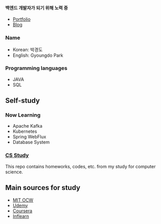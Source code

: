 <div align=left>

#### 백엔드 개발자가 되기 위해 노력 중

- [Portfolio](https://five-pendulum-ae2.notion.site/11176a96a9d7807c8cd6e19207d02322?pvs=25)
- [Blog](https://velog.io/@rudeh1253/posts)


### Name
- Korean: 박경도
- English: Gyoungdo Park

### Programming languages
- JAVA
- SQL

## Self-study
### Now Learning
- Apache Kafka
- Kubernetes
- Spring WebFlux
- Database System

### [CS Study](https://github.com/rudeh1253/cs-study)<br>
This repo contains homeworks, codes, etc. from my study for computer science.

## Main sources for study
- [MIT OCW](https://ocw.mit.edu/)
- [Udemy](https://www.udemy.com/)
- [Coursera](https://www.coursera.org/)
- [Inflearn](https://www.inflearn.com/)

